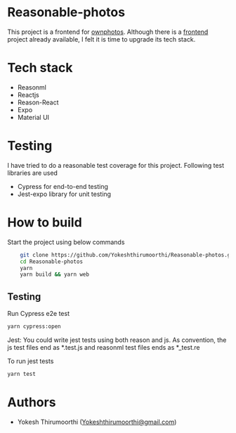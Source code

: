 # Reasonable-photos

This project is a frontend for [ownphotos](https://github.com/hooram/ownphotos). Although there is a [frontend](https://github.com/hooram/ownphotos-frontend) project already available, I felt it is time to upgrade its tech stack.

# Tech stack
 - Reasonml
 - Reactjs
 - Reason-React
 - Expo
 - Material UI

# Testing
  I have tried to do a reasonable test coverage for this project. Following test libraries are used

  - Cypress for end-to-end testing
  - Jest-expo library for unit testing

# How to build
Start the project using below commands

```bash
    git clone https://github.com/Yokeshthirumoorthi/Reasonable-photos.git
    cd Reasonable-photos
    yarn
    yarn build && yarn web
```

## Testing

Run Cypress e2e test

```bash
yarn cypress:open
```

Jest:
You could write jest tests using both reason and js.
As convention, the js test files end as *.test.js and reasonml test files ends as *_test.re

To run jest tests

```bash
yarn test
```

# Authors

- Yokesh Thirumoorthi (Yokeshthirumoorthi@gmail.com)


